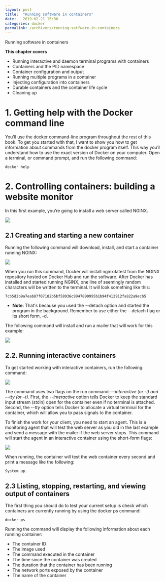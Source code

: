 ```yaml
---
layout: post
title:  "Running software in containers"
date:   2019-02-21 15:30
categories: docker
permalink: /archivers/running-sotfware-in-containers
---
```


Running software in containers

**This chapter covers**

- Running interactive and daemon terminal programs with containers
- Containers and the PID namespace
- Container configuration and output
- Running multiple programs in a container
- Injecting configuration into containers
- Durable containers and the container life cycle
- Cleaning up

# 1. Getting help with the Docker command line

You’ll use the docker command-line program throughout the rest of this book. To get you started with that, I want to show you how to get information about commands from the docker program itself. This way you’ll understand how to use the exact version of Docker on your computer. Open a terminal, or command prompt, and run the following command:

`docker help`

# 2. Controlling containers: building a website monitor

In this first example, you’re going to install a web server called NGINX.

![](https://user-images.githubusercontent.com/10813839/53154941-80266800-35ee-11e9-9d0f-2c7a7fc0e961.png)

## 2.1 Creating and starting a new container

Running the following command will download, install, and start a container running NGINX:

![](https://user-images.githubusercontent.com/10813839/53155040-c976b780-35ee-11e9-9b9d-358106fda5a4.png)

When you run this command, Docker will install nginx:latest from the NGINX repository hosted on Docker Hub and run the software. After Docker has installed and started running NGINX, one line of seemingly random characters will be written to the terminal. It will look something like this:

`7cb5d2b9a7eab87f07182b5bf58936c9947890995b1b94f412912fa822a9ecb5`

- **Note**: That's because you used the --detach option and started the program in the background. Remember to use either the --detach flag or its short form, -d.

The following command will install and run a mailer that will work for this example:

![](https://user-images.githubusercontent.com/10813839/53155233-35592000-35ef-11e9-92cf-5de0b3fab7b1.png)

## 2.2. Running interactive containers

To get started working with interactive containers, run the following command:

![](https://user-images.githubusercontent.com/10813839/53155301-5cafed00-35ef-11e9-8d38-d613a5e51380.png)

The command uses two flags on the run command: *--interactive (or -i) and –-tty (or –t)*. First, the *--interactive* option tells Docker to keep the standard input stream (stdin) open for the container even if no terminal is attached. Second, the *--tty* option tells Docker to allocate a virtual terminal for the container, which will allow you to pass signals to the container.

To finish the work for your client, you need to start an agent. This is a monitoring agent that will test the web server as you did in the last example and send a message with the mailer if the web server stops. This command will start the agent in an interactive container using the short-form flags:

![](https://user-images.githubusercontent.com/10813839/53155456-b0223b00-35ef-11e9-832d-5c915fd77c8f.png)

When running, the container will test the web container every second and print a message like the following:

`System up.`

## 2.3 Listing, stopping, restarting, and viewing output of containers

The first thing you should do to test your current setup is check which containers are currently running by using the docker ps command:

`docker ps`

Running the command will display the following information about each running container:

- The container ID
- The image used
- The command executed in the container
- The time since the container was created
- The duration that the container has been running
- The network ports exposed by the container
- The name of the container

